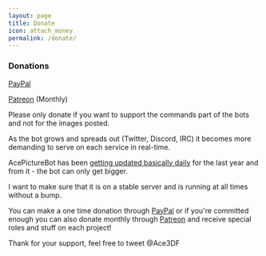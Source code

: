 ```yaml
---
layout: page
title: Donate
icon: attach_money
permalink: /donate/
---
```


### Donations
[PayPal](https://paypal.me/ace3df)

[Patreon](https://www.patreon.com/ace3df) (Monthly)

Please only donate if you want to support the commands part of the bots and not for the images posted.

As the bot grows and spreads out (Twitter, Discord, IRC) it becomes more demanding to serve on each service in real-time.

AcePictureBot has been [getting updated basically daily](https://github.com/ace3df/AcePictureBot/commits/master) for the last year and from it - the bot can only get bigger.

I want to make sure that it is on a stable server and is running at all times without a bump.

You can make a one time donation through [PayPal](https://paypal.me/ace3df) or if you're committed enough you can also donate monthly through [Patreon](https://www.patreon.com/ace3df) and receive special roles and stuff on each project!

Thank for your support, feel free to tweet @Ace3DF
